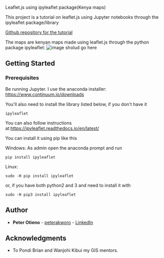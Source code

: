 Leaflet.js using ipyleaflet package(Kenya maps)

This project is a tutorial on leaflet.js using Jupyter notebooks through the ipyleaflet package/library

[Github repository for the tutorial](https://github.com/peter-akworo/Leaflet.Js_ipyleaflet)

The maps are kenyan maps made using leaflet.js through the python package ipyleaflet:
![image sholud go here](https://github.com/peter-akworo/Leaflet.Js_ipyleaflet/raw/master/kenyapng.png)


## Getting Started

### Prerequisites

Be running Jupyter. I use the anaconda installer: https://www.continuum.io/downloads

You'll also need to install the library listed below, if you don't have it

```
ipyleaflet
```
You can also follow instructions at:https://ipyleaflet.readthedocs.io/en/latest/

You can install it using pip like this

Windows: As admin open the anaconda prompt and run
```
pip install ipyleaflet
```
Linux:
```
sudo -H pip install ipyleaflet
```
or, if you have both python2 and 3 and need to install it with 
```
sudo -H pip3 install ipyleaflet
```

## Author

* **Peter Otieno** - [peterakworo](https://github.com/peter-akworo) - [LinkedIn](https://www.linkedin.com/in/peter-onyango-184446132/)

## Acknowledgments

* To Pondi Brian and Wanjohi Kibui my GIS mentors.
